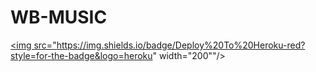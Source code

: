 # WB-MUSIC

<a href="https://dashboard.heroku.com/new?template=https://github.com/TheTeamVivek/WB-MUSIC"><img src="https://img.shields.io/badge/Deploy%20To%20Heroku-red?style=for-the-badge&logo=heroku" width="200""/></a>

